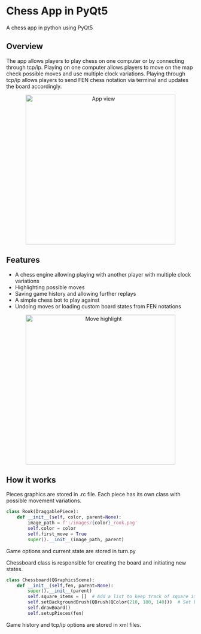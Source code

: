 # Chess App in PyQt5
A chess app in python using PyQt5

## Overview
The app allows players to play chess on one computer or by connecting through tcp/ip. Playing on one computer allows players to move on the map check possible moves and use multiple clock variations. Playing through tcp/ip allows players to send FEN chess notation via terminal and updates the board accordingly.

<p align="center">
  <img src="https://github.com/Ramosa5/Chess-App/assets/108287744/a8dff59f-f930-4264-9909-8f44be3c0ab2)](https://github.com/Ramosa5/Chess-App/assets/108287744/54389b1d-0322-44d6-adaa-4852168ed8c1" width="400" alt="App view">
</p>

## Features
- A chess engine allowing playing with another player with multiple clock variations
- Highlighting possible moves
- Saving game history and allowing further replays
- A simple chess bot to play against
- Undoing moves or loading custom board states from FEN notations

<p align="center">
  <img src="https://github.com/Ramosa5/Chess-App/assets/108287744/54389b1d-0322-44d6-adaa-4852168ed8c1" width="400" alt="Move highlight">
</p>

## How it works
Pieces graphics are stored in .rc file. Each piece has its own class with possible movement variations.

```python
class Rook(DraggablePiece):
    def __init__(self, color, parent=None):
        image_path = f':/images/{color}_rook.png'
        self.color = color
        self.first_move = True
        super().__init__(image_path, parent)
```

Game options and current state are stored in turn.py

Chessboard class is responsible for creating the board and initiating new states.

```python
class Chessboard(QGraphicsScene):
    def __init__(self,fen, parent=None):
        super().__init__(parent)
        self.square_items = []  # Add a list to keep track of square items
        self.setBackgroundBrush(QBrush(QColor(210, 180, 140)))  # Set background color
        self.drawBoard()
        self.setupPieces(fen)
```
Game history and tcp/ip options are stored in xml files.
